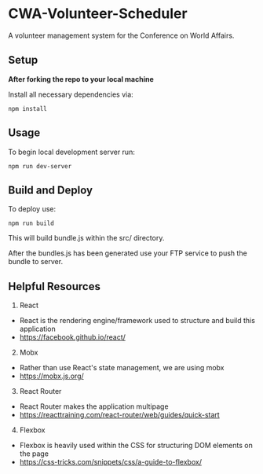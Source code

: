 # CWA-Volunteer-Scheduler

A volunteer management system for the Conference on World Affairs.

## Setup

**After forking the repo to your local machine**

Install all necessary dependencies via:
```
npm install
```
## Usage

To begin local development server run:
```
npm run dev-server
```
## Build and Deploy

To deploy use:
```
npm run build
```
This will build bundle.js within the src/ directory. 

After the bundles.js has been generated use your FTP service to push the bundle to server.
## Helpful Resources
1. React
  * React is the rendering engine/framework used to structure and build this application
  * https://facebook.github.io/react/

2. Mobx
  * Rather than use React's state management, we are using mobx
  * https://mobx.js.org/
  
3. React Router
  * React Router makes the application multipage
  * https://reacttraining.com/react-router/web/guides/quick-start
  
4. Flexbox
  * Flexbox is heavily used within the CSS for structuring DOM elements on the page
  * https://css-tricks.com/snippets/css/a-guide-to-flexbox/

